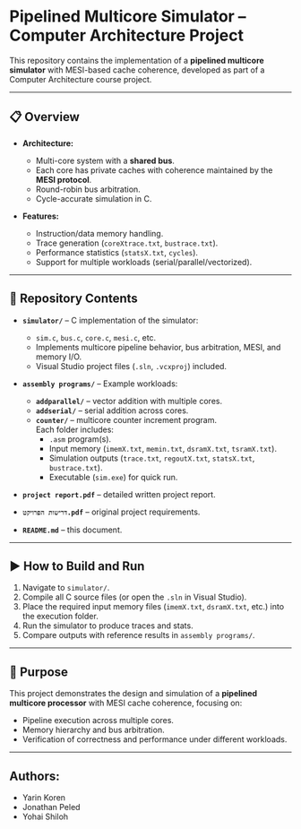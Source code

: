 # Pipelined Multicore Simulator – Computer Architecture Project

This repository contains the implementation of a **pipelined multicore simulator** with MESI-based cache coherence, developed as part of a Computer Architecture course project.

---

## 📋 Overview
- **Architecture:**  
  - Multi-core system with a **shared bus**.  
  - Each core has private caches with coherence maintained by the **MESI protocol**.  
  - Round-robin bus arbitration.  
  - Cycle-accurate simulation in C.

- **Features:**  
  - Instruction/data memory handling.  
  - Trace generation (`coreXtrace.txt`, `bustrace.txt`).  
  - Performance statistics (`statsX.txt`, `cycles`).  
  - Support for multiple workloads (serial/parallel/vectorized).

---

## 📂 Repository Contents
- **`simulator/`** – C implementation of the simulator:  
  - `sim.c`, `bus.c`, `core.c`, `mesi.c`, etc.  
  - Implements multicore pipeline behavior, bus arbitration, MESI, and memory I/O.  
  - Visual Studio project files (`.sln`, `.vcxproj`) included.  

- **`assembly programs/`** – Example workloads:  
  - **`addparallel/`** – vector addition with multiple cores.  
  - **`addserial/`** – serial addition across cores.  
  - **`counter/`** – multicore counter increment program.  
  Each folder includes:
    - `.asm` program(s).  
    - Input memory (`imemX.txt`, `memin.txt`, `dsramX.txt`, `tsramX.txt`).  
    - Simulation outputs (`trace.txt`, `regoutX.txt`, `statsX.txt`, `bustrace.txt`).  
    - Executable (`sim.exe`) for quick run.

- **`project report.pdf`** – detailed written project report.  
- **`דרישות הפרויקט.pdf`** – original project requirements.  
- **`README.md`** – this document.

---

## ▶️ How to Build and Run
1. Navigate to `simulator/`.  
2. Compile all C source files (or open the `.sln` in Visual Studio).  
3. Place the required input memory files (`imemX.txt`, `dsramX.txt`, etc.) into the execution folder.  
4. Run the simulator to produce traces and stats.  
5. Compare outputs with reference results in `assembly programs/`.

---

## 🎯 Purpose
This project demonstrates the design and simulation of a **pipelined multicore processor** with MESI cache coherence, focusing on:  
- Pipeline execution across multiple cores.  
- Memory hierarchy and bus arbitration.  
- Verification of correctness and performance under different workloads.

---

## Authors:
- Yarin Koren
- Jonathan Peled
- Yohai Shiloh
